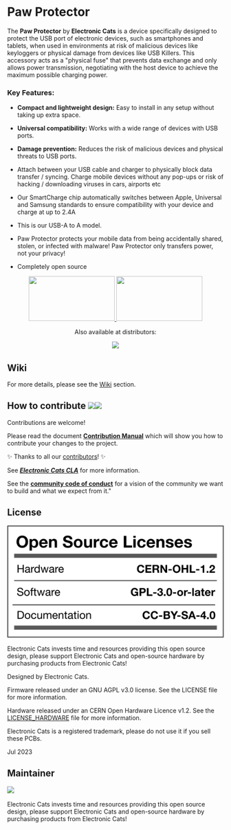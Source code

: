 # Paw Protector

The **Paw Protector** by **Electronic Cats** is a device specifically designed to protect the USB port of electronic devices, such as smartphones and tablets, when used in environments at risk of malicious devices like keyloggers or physical damage from devices like USB Killers. This accessory acts as a "physical fuse" that prevents data exchange and only allows power transmission, negotiating with the host device to achieve the maximum possible charging power.

### Key Features:
- **Compact and lightweight design:** Easy to install in any setup without taking up extra space.  
- **Universal compatibility:** Works with a wide range of devices with USB ports.  
- **Damage prevention:** Reduces the risk of malicious devices and physical threats to USB ports.  

- Attach between your USB cable and charger to physically block data transfer / syncing. Charge mobile devices without any pop-ups or risk of hacking / downloading viruses in cars, airports etc
- Our SmartCharge chip automatically switches between Apple, Universal and Samsung standards to ensure compatibility with your device and charge at up to 2.4A
- This is our USB-A to A model.
- Paw Protector protects your mobile data from being accidentally shared, stolen, or infected with malware! Paw Protector only transfers power, not your privacy!
- Completely open source

<p align=center>
<a href="https://electroniccats.com/store/paw-protector/">
  <img src="https://electroniccats.com/wp-content/uploads/badge_store.png" width="200" height="104" />
</a>
<a href="https://github.com/ElectronicCats/pawprotector/wiki">
  <img src="https://github.com/ElectronicCats/flipper-shields/assets/44976441/6aa7f319-3256-442e-a00d-33c8126833ec" width="200" height="104" />
</a>
</p>

<p align=center>
Also available at distributors:
</p>
<p align=center>
<a href="https://labs.ksec.co.uk/product-category/electronic-cat/">
<img src="https://cdn.ksec.co.uk/ksec-solutions/ksec-W-BW-MV-small-clipped.png" width="200" />
</a>
</p>

## Wiki

For more details, please see the [Wiki](https://github.com/ElectronicCats/pawprotector/wiki) section.

## How to contribute <img src="https://electroniccats.com/wp-content/uploads/2018/01/fav.png" height="35"><img src="https://raw.githubusercontent.com/gist/ManulMax/2d20af60d709805c55fd784ca7cba4b9/raw/bcfeac7604f674ace63623106eb8bb8471d844a6/github.gif" height="30">
 Contributions are welcome! 

Please read the document  [**Contribution Manual**](https://github.com/ElectronicCats/electroniccats-cla/blob/main/electroniccats-contribution-manual.md)  which will show you how to contribute your changes to the project.

✨ Thanks to all our [contributors](https://github.com/ElectronicCats/Cat-Sink/graphs/contributors)! ✨

See [**_Electronic Cats CLA_**](https://github.com/ElectronicCats/electroniccats-cla/blob/main/electroniccats-cla.md) for more information.

See the  [**community code of conduct**](https://github.com/ElectronicCats/electroniccats-cla/blob/main/electroniccats-community-code-of-conduct.md) for a vision of the community we want to build and what we expect from it."			

## License

![OpenSourceLicense](https://github.com/ElectronicCats/AjoloteBoard/raw/master/OpenSourceLicense.png)

Electronic Cats invests time and resources providing this open source design, please support Electronic Cats and open-source hardware by purchasing products from Electronic Cats!

Designed by Electronic Cats.

Firmware released under an GNU AGPL v3.0 license. See the LICENSE file for more information.

Hardware released under an CERN Open Hardware Licence v1.2. See the [LICENSE_HARDWARE](https://github.com/ElectronicCats/pawprotector/blob/main/LICENSE_HARDWARE.md) file for more information.

Electronic Cats is a registered trademark, please do not use it if you sell these PCBs.

Jul 2023
 
## Maintainer

<a
href="https://github.com/sponsors/ElectronicCats">

<img  src="https://electroniccats.com/wp-content/uploads/2020/07/Badge_GHS.png"  height="104" />

</a>

Electronic Cats invests time and resources providing this open source design, please support Electronic Cats and open-source hardware by purchasing products from Electronic Cats!

[Agregando el link como referencia]: <https://github.com/ElectronicCats/Template-Project-KiCAD-CI>
